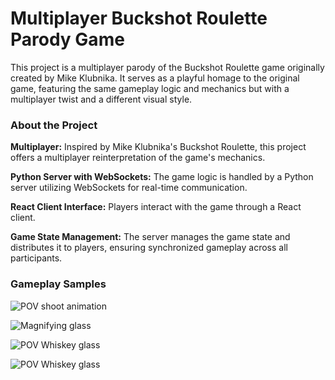 
# Multiplayer Buckshot Roulette Parody Game



This project is a multiplayer parody of the Buckshot Roulette game originally created by Mike Klubnika. It serves as a playful homage to the original game, featuring the same gameplay logic and mechanics but with a multiplayer twist and a different visual style.

### About the Project
**Multiplayer:** Inspired by Mike Klubnika's Buckshot Roulette, this project offers a multiplayer reinterpretation of the game's mechanics.

**Python Server with WebSockets:** The game logic is handled by a Python server utilizing WebSockets for real-time communication.

**React Client Interface:** Players interact with the game through a React client.

**Game State Management:** The server manages the game state and distributes it to players, ensuring synchronized gameplay across all participants.

### Gameplay Samples

![POV shoot animation](https://media3.giphy.com/media/v1.Y2lkPTc5MGI3NjExMnI0aWRzZzBmM250emRzcHluc3g3MzMxb3R4Y3hna3R3ZTV3cTQwbiZlcD12MV9pbnRlcm5hbF9naWZfYnlfaWQmY3Q9Zw/ler5lymO3gVv05FabK/giphy.gif)

![Magnifying glass](https://media4.giphy.com/media/v1.Y2lkPTc5MGI3NjExbzcwcHhxMXllZTg5cG9iaDdqZjhoY2I0NGZyNnUyMTFwc2N3eGJjcyZlcD12MV9pbnRlcm5hbF9naWZfYnlfaWQmY3Q9Zw/PDXtnqa9K88l40Et23/giphy.gif)

![POV Whiskey glass](https://media3.giphy.com/media/v1.Y2lkPTc5MGI3NjExMGU4N2lvM3VraXl1Nmk5ZGI5NnJoY2xsZW55OTdrdzk5eWg1eXltMSZlcD12MV9pbnRlcm5hbF9naWZfYnlfaWQmY3Q9Zw/qROpGT4E0582cUY4g2/giphy.gif)

![POV Whiskey glass](https://media4.giphy.com/media/v1.Y2lkPTc5MGI3NjExZmlicHQ4anY1NWhhYTQwMHV4bjZ6eDY1bWUwcTVrYnBuYzF4b29wZiZlcD12MV9pbnRlcm5hbF9naWZfYnlfaWQmY3Q9Zw/fRwmQRYl9K4E8RpbZK/giphy.gif)
